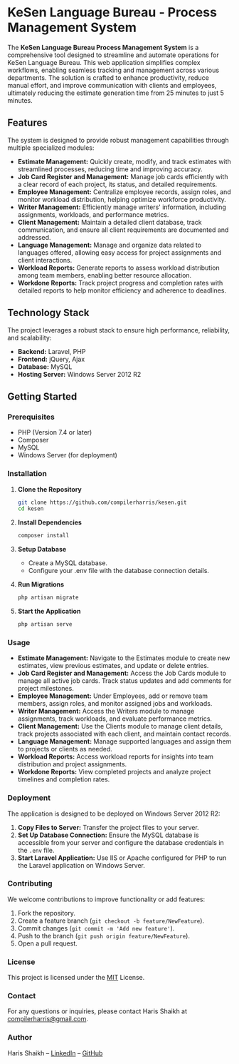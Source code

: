 # KeSen Language Bureau - Process Management System

The **KeSen Language Bureau Process Management System** is a comprehensive tool designed to streamline and automate operations for KeSen Language Bureau. This web application simplifies complex workflows, enabling seamless tracking and management across various departments. The solution is crafted to enhance productivity, reduce manual effort, and improve communication with clients and employees, ultimately reducing the estimate generation time from 25 minutes to just 5 minutes.

## Features
The system is designed to provide robust management capabilities through multiple specialized modules:

- **Estimate Management:** Quickly create, modify, and track estimates with streamlined processes, reducing time and improving accuracy.
- **Job Card Register and Management:** Manage job cards efficiently with a clear record of each project, its status, and detailed requirements.
- **Employee Management:** Centralize employee records, assign roles, and monitor workload distribution, helping optimize workforce productivity.
- **Writer Management:** Efficiently manage writers' information, including assignments, workloads, and performance metrics.
- **Client Management:** Maintain a detailed client database, track communication, and ensure all client requirements are documented and addressed.
- **Language Management:** Manage and organize data related to languages offered, allowing easy access for project assignments and client interactions.
- **Workload Reports:** Generate reports to assess workload distribution among team members, enabling better resource allocation.
- **Workdone Reports:** Track project progress and completion rates with detailed reports to help monitor efficiency and adherence to deadlines.

## Technology Stack
The project leverages a robust stack to ensure high performance, reliability, and scalability:
- **Backend:** Laravel, PHP
- **Frontend:** jQuery, Ajax
- **Database:** MySQL
- **Hosting Server:** Windows Server 2012 R2

## Getting Started
### Prerequisites
- PHP (Version 7.4 or later)
- Composer
- MySQL
- Windows Server (for deployment)

### Installation
1. **Clone the Repository**  
   ```bash
   git clone https://github.com/compilerharris/kesen.git
   cd kesen

2. **Install Dependencies**  
   ```bash
   composer install

3. **Setup Database**  
    - Create a MySQL database.
    - Configure your .env file with the database connection details.

4. **Run Migrations**  
   ```bash
   php artisan migrate

5. **Start the Application**  
   ```bash
   php artisan serve

### Usage
 - **Estimate Management:** Navigate to the Estimates module to create new estimates, view previous estimates, and update or delete entries.
 - **Job Card Register and Management:** Access the Job Cards module to manage all active job cards. Track status updates and add comments for project milestones.
 - **Employee Management:** Under Employees, add or remove team members, assign roles, and monitor assigned jobs and workloads.
 - **Writer Management:** Access the Writers module to manage assignments, track workloads, and evaluate performance metrics.
 - **Client Management:** Use the Clients module to manage client details, track projects associated with each client, and maintain contact records.
 - **Language Management:** Manage supported languages and assign them to projects or clients as needed.
 - **Workload Reports:** Access workload reports for insights into team distribution and project assignments.
 - **Workdone Reports:** View completed projects and analyze project timelines and completion rates.

### Deployment
The application is designed to be deployed on Windows Server 2012 R2:
1. **Copy Files to Server:** Transfer the project files to your server.
2. **Set Up Database Connection:** Ensure the MySQL database is accessible from your server and configure the database credentials in the ```.env``` file.
3. **Start Laravel Application:** Use IIS or Apache configured for PHP to run the Laravel application on Windows Server.

### Contributing
We welcome contributions to improve functionality or add features:
1. Fork the repository.
2. Create a feature branch (```git checkout -b feature/NewFeature```).
3. Commit changes (```git commit -m 'Add new feature'```).
4. Push to the branch (```git push origin feature/NewFeature```).
5. Open a pull request.

### License
This project is licensed under the [MIT](https://opensource.org/licenses/MIT) License.

### Contact
For any questions or inquiries, please contact Haris Shaikh at compilerharris@gmail.com.

### Author
Haris Shaikh – [LinkedIn](https://www.linkedin.com/in/compilerharris) – [GitHub](https://github.com/compilerharris)